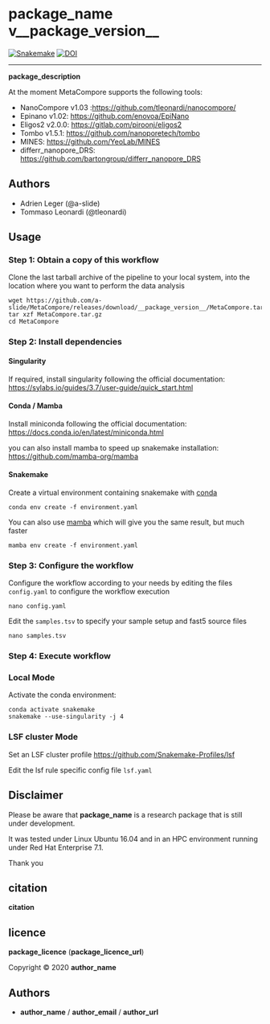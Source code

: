 # __package_name__ v__package_version__

[![Snakemake](https://img.shields.io/badge/snakemake-≥5.30.1-brightgreen.svg)](https://snakemake.bitbucket.io)
[![DOI](https://zenodo.org/badge/312304999.svg)](https://zenodo.org/badge/latestdoi/312304999)


---

**__package_description__**

At the moment MetaCompore supports the following tools:
* NanoCompore v1.03 :https://github.com/tleonardi/nanocompore/
* Epinano v1.02: https://github.com/enovoa/EpiNano
* Eligos2 v2.0.0: https://gitlab.com/piroonj/eligos2
* Tombo v1.5.1: https://github.com/nanoporetech/tombo
* MINES: https://github.com/YeoLab/MINES
* differr_nanopore_DRS: https://github.com/bartongroup/differr_nanopore_DRS

## Authors

* Adrien Leger (@a-slide)
* Tommaso Leonardi (@tleonardi)

## Usage

### Step 1: Obtain a copy of this workflow

Clone the last tarball archive of the pipeline to your local system, into the location where you want to perform the data analysis

```
wget https://github.com/a-slide/MetaCompore/releases/download/__package_version__/MetaCompore.tar.gz
tar xzf MetaCompore.tar.gz
cd MetaCompore
```

### Step 2: Install dependencies

#### Singularity

If required, install singularity following the official documentation: https://sylabs.io/guides/3.7/user-guide/quick_start.html

#### Conda / Mamba

Install miniconda following the official documentation: https://docs.conda.io/en/latest/miniconda.html

you can also install mamba to speed up snakemake installation: https://github.com/mamba-org/mamba

#### Snakemake

Create a virtual environment containing snakemake with [conda](https://conda.io/projects/conda/en/latest/user-guide/install/index.html)
```
conda env create -f environment.yaml
```

You can also use [mamba](https://github.com/mamba-org/mamba) which will give you the same result, but much faster

```
mamba env create -f environment.yaml
```

### Step 3: Configure the workflow

Configure the workflow according to your needs by editing the files `config.yaml` to configure the workflow execution

```
nano config.yaml
```

Edit the `samples.tsv` to specify your sample setup and fast5 source files

```
nano samples.tsv
```

### Step 4: Execute workflow

### Local Mode

Activate the conda environment:

```
conda activate snakemake
snakemake --use-singularity -j 4
```

### LSF cluster Mode

Set an LSF cluster profile https://github.com/Snakemake-Profiles/lsf

Edit the lsf rule specific config file `lsf.yaml`


## Disclaimer

Please be aware that __package_name__ is a research package that is still under development.

It was tested under Linux Ubuntu 16.04 and in an HPC environment running under Red Hat Enterprise 7.1.

Thank you

## citation

__citation__

## licence

__package_licence__ (__package_licence_url__)

Copyright © 2020 __author_name__

## Authors

* __author_name__ / __author_email__ / __author_url__
